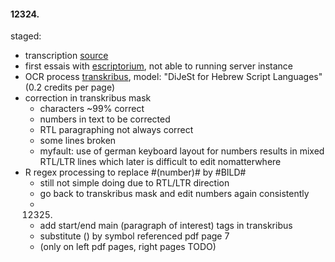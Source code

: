 #### 12324.
staged:
- transcription [source](https://wholelifeacademy.hkw.de/index.php/s/DoLZ9N33yF4e2Jw)
- first essais with [escriptorium](https://escriptorium.fr), not able to running server instance
- OCR process [transkribus](https://readcoop.eu), model: "DiJeSt for Hebrew Script Languages" (0.2 credits per page)
- correction in transkribus mask 
  - characters ~99% correct 
  - numbers in text to be corrected 
  - RTL paragraphing not always correct 
  - some lines broken
  - myfault: use of german keyboard layout for numbers results in mixed RTL/LTR lines which later is difficult to edit nomatterwhere
- R regex processing to replace #(number)# by #BILD#
  - still not simple doing due to RTL/LTR direction
  - go back to transkribus mask and edit numbers again consistently 
  - 12325.
  - add start/end main (paragraph of interest) tags in transkribus
  - substitute (<number>) by symbol referenced pdf page 7
  - (only on left pdf pages, right pages TODO)